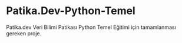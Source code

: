 # Patika.Dev-Python-Temel
Patika.dev Veri Bilimi Patikası Python Temel Eğitimi için tamamlanması gereken proje.
